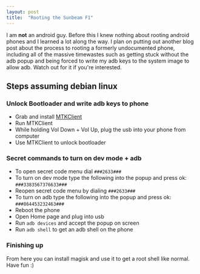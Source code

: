 ```yaml
---
layout: post
title:  "Rooting the Sunbeam F1"
---
```


I am **not** an android guy. Before this I knew nothing about rooting android phones and I learned a lot along the way. I plan on putting out another blog post about the process to rooting a formerly undocumented phone, including all of the massive timewastes such as getting stuck without the adb popup and being forced to write my adb keys to the system image to allow adb. Watch out for it if you're interested.

## Steps assuming debian linux

### Unlock Bootloader and write adb keys to phone
* Grab and install [MTKClient](https://github.com/bkerler/mtkclient)
* Run MTKClient
* While holding Vol Down + Vol Up, plug the usb into your phone from computer
* Use MTKClient to unlock bootloader

### Secret commands to turn on dev mode + adb
* To open secret code menu dial `###2633###`
* To turn on dev mode type the following into the popup and press ok: `###3383567376633###`
* Reopen secret code menu by dialing `###2633###`
* To turn on adb type the following into the popup and press ok: `###864453232463###`
* Reboot the phone
* Open Home page and plug into usb
* Run `adb devices` and accept the popup on screen
* Run `adb shell` to get an adb shell on the phone

### Finishing up
From here you can install magisk and use it to get a root shell like normal. Have fun :)
